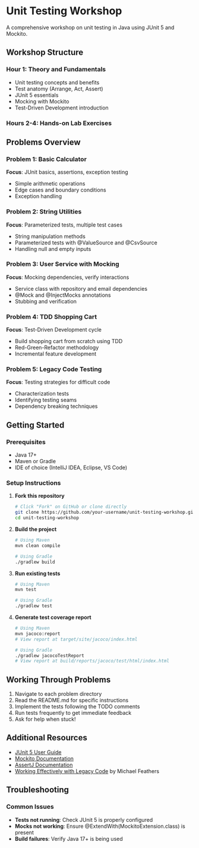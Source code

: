 # Unit Testing Workshop

A comprehensive workshop on unit testing in Java using JUnit 5 and Mockito.

## Workshop Structure

### Hour 1: Theory and Fundamentals
- Unit testing concepts and benefits
- Test anatomy (Arrange, Act, Assert)
- JUnit 5 essentials
- Mocking with Mockito
- Test-Driven Development introduction

### Hours 2-4: Hands-on Lab Exercises

## Problems Overview

### Problem 1: Basic Calculator
**Focus**: JUnit basics, assertions, exception testing
- Simple arithmetic operations
- Edge cases and boundary conditions
- Exception handling

### Problem 2: String Utilities
**Focus**: Parameterized tests, multiple test cases
- String manipulation methods
- Parameterized tests with @ValueSource and @CsvSource
- Handling null and empty inputs

### Problem 3: User Service with Mocking
**Focus**: Mocking dependencies, verify interactions
- Service class with repository and email dependencies
- @Mock and @InjectMocks annotations
- Stubbing and verification

### Problem 4: TDD Shopping Cart
**Focus**: Test-Driven Development cycle
- Build shopping cart from scratch using TDD
- Red-Green-Refactor methodology
- Incremental feature development

### Problem 5: Legacy Code Testing
**Focus**: Testing strategies for difficult code
- Characterization tests
- Identifying testing seams
- Dependency breaking techniques

## Getting Started

### Prerequisites
- Java 17+
- Maven or Gradle
- IDE of choice (IntelliJ IDEA, Eclipse, VS Code)

### Setup Instructions

1. **Fork this repository**
   ```bash
   # Click "Fork" on GitHub or clone directly
   git clone https://github.com/your-username/unit-testing-workshop.git
   cd unit-testing-workshop
   ```

2. **Build the project**
   ```bash
   # Using Maven
   mvn clean compile
   
   # Using Gradle
   ./gradlew build
   ```

3. **Run existing tests**
   ```bash
   # Using Maven
   mvn test
   
   # Using Gradle
   ./gradlew test
   ```

4. **Generate test coverage report**
   ```bash
   # Using Maven
   mvn jacoco:report
   # View report at target/site/jacoco/index.html
   
   # Using Gradle
   ./gradlew jacocoTestReport
   # View report at build/reports/jacoco/test/html/index.html
   ```

## Working Through Problems

1. Navigate to each problem directory
2. Read the README.md for specific instructions
3. Implement the tests following the TODO comments
4. Run tests frequently to get immediate feedback
5. Ask for help when stuck!

## Additional Resources

- [JUnit 5 User Guide](https://junit.org/junit5/docs/current/user-guide/)
- [Mockito Documentation](https://javadoc.io/doc/org.mockito/mockito-core/latest/org/mockito/Mockito.html)
- [AssertJ Documentation](https://assertj.github.io/doc/)
- [Working Effectively with Legacy Code](https://www.amazon.com/Working-Effectively-Legacy-Michael-Feathers/dp/0131177052) by Michael Feathers

## Troubleshooting

### Common Issues
- **Tests not running**: Check JUnit 5 is properly configured
- **Mocks not working**: Ensure @ExtendWith(MockitoExtension.class) is present
- **Build failures**: Verify Java 17+ is being used
 